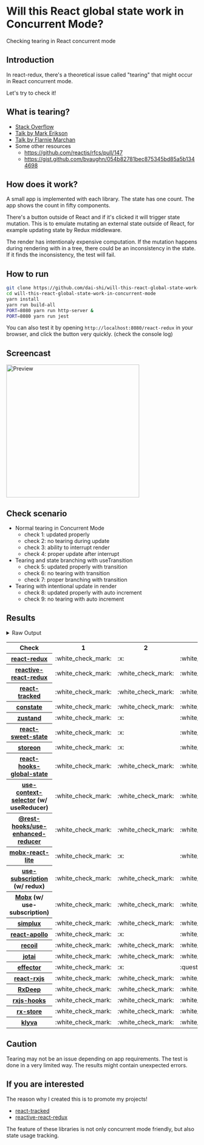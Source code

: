 # Will this React global state work in Concurrent Mode?

Checking tearing in React concurrent mode

## Introduction

In react-redux, there's a theoretical issue called "tearing"
that might occur in React concurrent mode.

Let's try to check it!

## What is tearing?

- [Stack Overflow](https://stackoverflow.com/questions/54891675/what-is-tearing-in-the-context-of-the-react-redux)
- [Talk by Mark Erikson](https://www.youtube.com/watch?v=yOZ4Ml9LlWE&t=933s)
- [Talk by Flarnie Marchan](https://www.youtube.com/watch?v=V1Ly-8Z1wQA&t=1079s)
- Some other resources
  - https://github.com/reactjs/rfcs/pull/147
  - https://gist.github.com/bvaughn/054b82781bec875345bd85a5b1344698

## How does it work?

A small app is implemented with each library.
The state has one count.
The app shows the count in fifty components.

There's a button outside of React and
if it's clicked it will trigger state mutation.
This is to emulate mutating an external state outside of React,
for example updating state by Redux middleware.

The render has intentionaly expensive computation.
If the mutation happens during rendering with in a tree,
there could be an inconsistency in the state.
If it finds the inconsistency, the test will fail.

## How to run

```bash
git clone https://github.com/dai-shi/will-this-react-global-state-work-in-concurrent-mode.git
cd will-this-react-global-state-work-in-concurrent-mode
yarn install
yarn run build-all
PORT=8080 yarn run http-server &
PORT=8080 yarn run jest
```

You can also test it by opening `http://localhost:8080/react-redux`
in your browser, and click the button very quickly. (check the console log)

## Screencast

<img src="https://user-images.githubusercontent.com/490574/61502196-ce109200-aa0d-11e9-9efc-6203545d367c.gif" alt="Preview" width="350" />

## Check scenario

- Normal tearing in Concurrent Mode
  - check 1: updated properly
  - check 2: no tearing during update
  - check 3: ability to interrupt render
  - check 4: proper update after interrupt
- Tearing and state branching with useTransition
  - check 5: updated properly with transition
  - check 6: no tearing with transition
  - check 7: proper branching with transition
- Tearing with intentional update in render
  - check 8: updated properly with auto increment
  - check 9: no tearing with auto increment

## Results

<details>
<summary>Raw Output</summary>

```
  react-redux
    check with events from outside
      ✓ check 1: updated properly (3149 ms)
      ✕ check 2: no tearing during update (4 ms)
      ✓ check 3: ability to interrupt render
      ✓ check 4: proper update after interrupt (1178 ms)
    check with useTransition
      ✓ check 5: updated properly with transition (4245 ms)
      ✕ check 6: no tearing with transition (2 ms)
      ✕ check 7: proper branching with transition (6004 ms)
    check with intensive auto increment
      ✓ check 8: updated properly with auto increment (3115 ms)
      ✕ check 9: no tearing with auto increment (3 ms)
  redux-use-mutable-source
    check with events from outside
      ✓ check 1: updated properly (3176 ms)
      ✓ check 2: no tearing during update (1 ms)
      ✓ check 3: ability to interrupt render
      ✓ check 4: proper update after interrupt (1091 ms)
    check with useTransition
      ✓ check 5: updated properly with transition (5235 ms)
      ✓ check 6: no tearing with transition (1 ms)
      ✕ check 7: proper branching with transition (6092 ms)
    check with intensive auto increment
      ✓ check 8: updated properly with auto increment (3200 ms)
      ✕ check 9: no tearing with auto increment (1 ms)
  reactive-react-redux
    check with events from outside
      ✓ check 1: updated properly (3179 ms)
      ✓ check 2: no tearing during update (1 ms)
      ✓ check 3: ability to interrupt render
      ✓ check 4: proper update after interrupt (1173 ms)
    check with useTransition
      ✓ check 5: updated properly with transition (5236 ms)
      ✓ check 6: no tearing with transition (2 ms)
      ✕ check 7: proper branching with transition (5975 ms)
    check with intensive auto increment
      ✓ check 8: updated properly with auto increment (3220 ms)
      ✕ check 9: no tearing with auto increment
  react-tracked
    check with events from outside
      ✓ check 1: updated properly (3179 ms)
      ✓ check 2: no tearing during update (1 ms)
      ✓ check 3: ability to interrupt render
      ✓ check 4: proper update after interrupt (1169 ms)
    check with useTransition
      ✓ check 5: updated properly with transition (5364 ms)
      ✓ check 6: no tearing with transition (1 ms)
      ✓ check 7: proper branching with transition (4239 ms)
    check with intensive auto increment
      ✓ check 8: updated properly with auto increment (3200 ms)
      ✕ check 9: no tearing with auto increment (1 ms)
  constate
    check with events from outside
      ✓ check 1: updated properly (3174 ms)
      ✓ check 2: no tearing during update (1 ms)
      ✓ check 3: ability to interrupt render
      ✓ check 4: proper update after interrupt (1149 ms)
    check with useTransition
      ✓ check 5: updated properly with transition (5365 ms)
      ✓ check 6: no tearing with transition (2 ms)
      ✓ check 7: proper branching with transition (4233 ms)
    check with intensive auto increment
      ✓ check 8: updated properly with auto increment (3072 ms)
      ✓ check 9: no tearing with auto increment (1 ms)
  zustand
    check with events from outside
      ✓ check 1: updated properly (3138 ms)
      ✕ check 2: no tearing during update (1 ms)
      ✓ check 3: ability to interrupt render
      ✓ check 4: proper update after interrupt (1099 ms)
    check with useTransition
      ✓ check 5: updated properly with transition (4224 ms)
      ✕ check 6: no tearing with transition (2 ms)
      ✕ check 7: proper branching with transition (5956 ms)
    check with intensive auto increment
      ✓ check 8: updated properly with auto increment (3101 ms)
      ✕ check 9: no tearing with auto increment (1 ms)
  react-sweet-state
    check with events from outside
      ✓ check 1: updated properly (4141 ms)
      ✕ check 2: no tearing during update (1 ms)
      ✕ check 3: ability to interrupt render (1 ms)
      ✓ check 4: proper update after interrupt (1099 ms)
    check with useTransition
      ✓ check 5: updated properly with transition (5350 ms)
      ✓ check 6: no tearing with transition (2 ms)
      ✕ check 7: proper branching with transition (6111 ms)
    check with intensive auto increment
      ✓ check 8: updated properly with auto increment (2234 ms)
      ✕ check 9: no tearing with auto increment (21 ms)
  storeon
    check with events from outside
      ✓ check 1: updated properly (3137 ms)
      ✕ check 2: no tearing during update (1 ms)
      ✓ check 3: ability to interrupt render
      ✓ check 4: proper update after interrupt (1102 ms)
    check with useTransition
      ✓ check 5: updated properly with transition (4374 ms)
      ✓ check 6: no tearing with transition (2 ms)
      ✕ check 7: proper branching with transition (6113 ms)
    check with intensive auto increment
      ✓ check 8: updated properly with auto increment (3157 ms)
      ✕ check 9: no tearing with auto increment (1 ms)
  react-hooks-global-state
    check with events from outside
      ✓ check 1: updated properly (3174 ms)
      ✓ check 2: no tearing during update (1 ms)
      ✓ check 3: ability to interrupt render
      ✓ check 4: proper update after interrupt (1168 ms)
    check with useTransition
      ✓ check 5: updated properly with transition (5235 ms)
      ✓ check 6: no tearing with transition (2 ms)
      ✕ check 7: proper branching with transition (5977 ms)
    check with intensive auto increment
      ✓ check 8: updated properly with auto increment (3147 ms)
      ✕ check 9: no tearing with auto increment (1 ms)
  use-context-selector
    check with events from outside
      ✓ check 1: updated properly (3180 ms)
      ✓ check 2: no tearing during update
      ✓ check 3: ability to interrupt render
      ✓ check 4: proper update after interrupt (1170 ms)
    check with useTransition
      ✓ check 5: updated properly with transition (5346 ms)
      ✓ check 6: no tearing with transition (1 ms)
      ✓ check 7: proper branching with transition (4222 ms)
    check with intensive auto increment
      ✓ check 8: updated properly with auto increment (3205 ms)
      ✕ check 9: no tearing with auto increment (1 ms)
  use-enhanced-reducer
    check with events from outside
      ✓ check 1: updated properly (3171 ms)
      ✓ check 2: no tearing during update (1 ms)
      ✓ check 3: ability to interrupt render
      ✓ check 4: proper update after interrupt (1085 ms)
    check with useTransition
      ✓ check 5: updated properly with transition (5365 ms)
      ✓ check 6: no tearing with transition (2 ms)
      ✓ check 7: proper branching with transition (4229 ms)
    check with intensive auto increment
      ✓ check 8: updated properly with auto increment (3075 ms)
      ✓ check 9: no tearing with auto increment
  mobx-react-lite
    check with events from outside
      ✓ check 1: updated properly (2133 ms)
      ✕ check 2: no tearing during update (2 ms)
      ✓ check 3: ability to interrupt render
      ✓ check 4: proper update after interrupt (1091 ms)
    check with useTransition
      ✓ check 5: updated properly with transition (4378 ms)
      ✕ check 6: no tearing with transition (2 ms)
      ✕ check 7: proper branching with transition (6113 ms)
    check with intensive auto increment
      ✓ check 8: updated properly with auto increment (2021 ms)
      ✕ check 9: no tearing with auto increment (2 ms)
  use-subscription
    check with events from outside
      ✓ check 1: updated properly (3171 ms)
      ✓ check 2: no tearing during update
      ✓ check 3: ability to interrupt render
      ✓ check 4: proper update after interrupt (1167 ms)
    check with useTransition
      ✓ check 5: updated properly with transition (5228 ms)
      ✓ check 6: no tearing with transition (1 ms)
      ✕ check 7: proper branching with transition (6107 ms)
    check with intensive auto increment
      ✓ check 8: updated properly with auto increment (3203 ms)
      ✕ check 9: no tearing with auto increment (1 ms)
  mobx-use-sub
    check with events from outside
      ✓ check 1: updated properly (2135 ms)
      ✓ check 2: no tearing during update
      ✓ check 3: ability to interrupt render (1 ms)
      ✓ check 4: proper update after interrupt (1150 ms)
    check with useTransition
      ✓ check 5: updated properly with transition (5366 ms)
      ✓ check 6: no tearing with transition (2 ms)
      ✕ check 7: proper branching with transition (6117 ms)
    check with intensive auto increment
      ✓ check 8: updated properly with auto increment (2088 ms)
      ✕ check 9: no tearing with auto increment (2 ms)
  react-state
    check with events from outside
      ✓ check 1: updated properly (3172 ms)
      ✓ check 2: no tearing during update
      ✓ check 3: ability to interrupt render (1 ms)
      ✓ check 4: proper update after interrupt (1167 ms)
    check with useTransition
      ✓ check 5: updated properly with transition (5368 ms)
      ✓ check 6: no tearing with transition (2 ms)
      ✓ check 7: proper branching with transition (4229 ms)
    check with intensive auto increment
      ✓ check 8: updated properly with auto increment (3083 ms)
      ✓ check 9: no tearing with auto increment (1 ms)
  simplux
    check with events from outside
      ✓ check 1: updated properly (3180 ms)
      ✓ check 2: no tearing during update
      ✓ check 3: ability to interrupt render
      ✓ check 4: proper update after interrupt (1165 ms)
    check with useTransition
      ✓ check 5: updated properly with transition (5366 ms)
      ✓ check 6: no tearing with transition (1 ms)
      ✕ check 7: proper branching with transition (6112 ms)
    check with intensive auto increment
      ✓ check 8: updated properly with auto increment (2085 ms)
      ✓ check 9: no tearing with auto increment (1 ms)
  react-apollo
    check with events from outside
      ✓ check 1: updated properly (3128 ms)
      ✕ check 2: no tearing during update (1 ms)
      ✓ check 3: ability to interrupt render
      ✓ check 4: proper update after interrupt (1180 ms)
    check with useTransition
      ✓ check 5: updated properly with transition (5221 ms)
      ✕ check 6: no tearing with transition (2 ms)
      ✕ check 7: proper branching with transition (5994 ms)
    check with intensive auto increment
      ✓ check 8: updated properly with auto increment (2979 ms)
      ✕ check 9: no tearing with auto increment (1 ms)
  recoil
    check with events from outside
      ✓ check 1: updated properly (3177 ms)
      ✓ check 2: no tearing during update (1 ms)
      ✓ check 3: ability to interrupt render
      ✓ check 4: proper update after interrupt (2226 ms)
    check with useTransition
      ✓ check 5: updated properly with transition (5370 ms)
      ✓ check 6: no tearing with transition (1 ms)
      ✕ check 7: proper branching with transition (6115 ms)
    check with intensive auto increment
      ✓ check 8: updated properly with auto increment (3074 ms)
      ✓ check 9: no tearing with auto increment
  jotai
    check with events from outside
      ✓ check 1: updated properly (2266 ms)
      ✓ check 2: no tearing during update (21 ms)
      ✓ check 3: ability to interrupt render
      ✓ check 4: proper update after interrupt (1275 ms)
    check with useTransition
      ✓ check 5: updated properly with transition (4384 ms)
      ✓ check 6: no tearing with transition (1 ms)
      ✕ check 7: proper branching with transition (6120 ms)
    check with intensive auto increment
      ✓ check 8: updated properly with auto increment (2330 ms)
      ✓ check 9: no tearing with auto increment (21 ms)
  effector
    check with events from outside
      ✓ check 1: updated properly (4144 ms)
      ✕ check 2: no tearing during update (1 ms)
      ✕ check 3: ability to interrupt render
      ✓ check 4: proper update after interrupt (1102 ms)
    check with useTransition
      ✓ check 5: updated properly with transition (5235 ms)
      ✕ check 6: no tearing with transition (2 ms)
      ✕ check 7: proper branching with transition (5982 ms)
    check with intensive auto increment
      ✓ check 8: updated properly with auto increment (2247 ms)
      ✕ check 9: no tearing with auto increment (20 ms)
  react-rxjs
    check with events from outside
      ✓ check 1: updated properly (3168 ms)
      ✓ check 2: no tearing during update (1 ms)
      ✓ check 3: ability to interrupt render
      ✓ check 4: proper update after interrupt (1163 ms)
    check with useTransition
      ✓ check 5: updated properly with transition (5237 ms)
      ✓ check 6: no tearing with transition (1 ms)
      ✕ check 7: proper branching with transition (5980 ms)
    check with intensive auto increment
      ✓ check 8: updated properly with auto increment (3097 ms)
      ✓ check 9: no tearing with auto increment (1 ms)
  rxdeep
    check with events from outside
      ✓ check 1: updated properly (3131 ms)
      ✓ check 2: no tearing during update
      ✓ check 3: ability to interrupt render
      ✓ check 4: proper update after interrupt (1166 ms)
    check with useTransition
      ✓ check 5: updated properly with transition (5242 ms)
      ✓ check 6: no tearing with transition (2 ms)
      ✕ check 7: proper branching with transition (5963 ms)
    check with intensive auto increment
      ✓ check 8: updated properly with auto increment (3042 ms)
      ✕ check 9: no tearing with auto increment (1 ms)
  rxjs-hooks
    check with events from outside
      ✓ check 1: updated properly (3185 ms)
      ✓ check 2: no tearing during update (1 ms)
      ✓ check 3: ability to interrupt render
      ✓ check 4: proper update after interrupt (1175 ms)
    check with useTransition
      ✓ check 5: updated properly with transition (5366 ms)
      ✓ check 6: no tearing with transition (2 ms)
      ✕ check 7: proper branching with transition (6119 ms)
    check with intensive auto increment
      ✓ check 8: updated properly with auto increment (3088 ms)
      ✓ check 9: no tearing with auto increment (1 ms)
  rx-store
    check with events from outside
      ✓ check 1: updated properly (3132 ms)
      ✓ check 2: no tearing during update (1 ms)
      ✓ check 3: ability to interrupt render
      ✓ check 4: proper update after interrupt (1095 ms)
    check with useTransition
      ✓ check 5: updated properly with transition (5371 ms)
      ✓ check 6: no tearing with transition (2 ms)
      ✕ check 7: proper branching with transition (6096 ms)
    check with intensive auto increment
      ✓ check 8: updated properly with auto increment (3000 ms)
      ✓ check 9: no tearing with auto increment
  klyva
    check with events from outside
      ✓ check 1: updated properly (3130 ms)
      ✓ check 2: no tearing during update (2 ms)
      ✓ check 3: ability to interrupt render
      ✓ check 4: proper update after interrupt (1151 ms)
    check with useTransition
      ✓ check 5: updated properly with transition (5184 ms)
      ✓ check 6: no tearing with transition (1 ms)
      ✕ check 7: proper branching with transition (5964 ms)
    check with intensive auto increment
      ✓ check 8: updated properly with auto increment (3092 ms)
      ✕ check 9: no tearing with auto increment (4 ms)
```

</details>

<table>
  <tr>
    <th>Check</th>
    <th>1</th>
    <th>2</th>
    <th>3</th>
    <th>4</th>
    <th>5</th>
    <th>6</th>
    <th>7</th>
    <th>8</th>
    <th>9</th>
  </tr>

  <tr>
    <th><a href="https://react-redux.js.org">react-redux</a></th>
    <td>:white_check_mark:</td>
    <td>:x:</td>
    <td>:white_check_mark:</td>
    <td>:white_check_mark:</td>
    <td>:white_check_mark:</td>
    <td>:x:</td>
    <td>:x:</td>
    <td>:white_check_mark:</td>
    <td>:x:</td>
  </tr>

  <tr>
    <th><a href="https://github.com/dai-shi/reactive-react-redux">reactive-react-redux</a></th>
    <td>:white_check_mark:</td>
    <td>:white_check_mark:</td>
    <td>:white_check_mark:</td>
    <td>:white_check_mark:</td>
    <td>:white_check_mark:</td>
    <td>:white_check_mark:</td>
    <td>:x:</td>
    <td>:white_check_mark:</td>
    <td>:x:</td>
  </tr>

  </tr>
    <th><a href="https://react-tracked.js.org">react-tracked</a></th>
    <td>:white_check_mark:</td>
    <td>:white_check_mark:</td>
    <td>:white_check_mark:</td>
    <td>:white_check_mark:</td>
    <td>:white_check_mark:</td>
    <td>:white_check_mark:</td>
    <td>:white_check_mark:</td>
    <td>:white_check_mark:</td>
    <td>:x:</td>
  </tr>

  </tr>
    <th><a href="https://github.com/diegohaz/constate">constate</a></th>
    <td>:white_check_mark:</td>
    <td>:white_check_mark:</td>
    <td>:white_check_mark:</td>
    <td>:white_check_mark:</td>
    <td>:white_check_mark:</td>
    <td>:white_check_mark:</td>
    <td>:white_check_mark:</td>
    <td>:white_check_mark:</td>
    <td>:white_check_mark:</td>
  </tr>

  </tr>
    <th><a href="https://github.com/react-spring/zustand">zustand</a></th>
    <td>:white_check_mark:</td>
    <td>:x:</td>
    <td>:white_check_mark:</td>
    <td>:white_check_mark:</td>
    <td>:white_check_mark:</td>
    <td>:x:</td>
    <td>:x:</td>
    <td>:white_check_mark:</td>
    <td>:x:</td>
  </tr>

  </tr>
    <th><a href="https://github.com/atlassian/react-sweet-state">react-sweet-state</a></th>
    <td>:white_check_mark:</td>
    <td>:x:</td>
    <td>:white_check_mark:</td>
    <td>:white_check_mark:</td>
    <td>:white_check_mark:</td>
    <td>:white_check_mark:</td>
    <td>:x:</td>
    <td>:white_check_mark:</td>
    <td>:x:</td>
  </tr>

  </tr>
    <th><a href="https://github.com/storeon/storeon">storeon</a></th>
    <td>:white_check_mark:</td>
    <td>:x:</td>
    <td>:white_check_mark:</td>
    <td>:white_check_mark:</td>
    <td>:white_check_mark:</td>
    <td>:white_check_mark:</td>
    <td>:x:</td>
    <td>:white_check_mark:</td>
    <td>:x:</td>
  </tr>

  </tr>
    <th><a href="https://github.com/dai-shi/react-hooks-global-state">react-hooks-global-state</a></th>
    <td>:white_check_mark:</td>
    <td>:white_check_mark:</td>
    <td>:white_check_mark:</td>
    <td>:white_check_mark:</td>
    <td>:white_check_mark:</td>
    <td>:white_check_mark:</td>
    <td>:x:</td>
    <td>:white_check_mark:</td>
    <td>:x:</td>
  </tr>

  </tr>
    <th><a href="https://github.com/dai-shi/use-context-selector">use-context-selector</a> (w/ useReducer)</th>
    <td>:white_check_mark:</td>
    <td>:white_check_mark:</td>
    <td>:white_check_mark:</td>
    <td>:white_check_mark:</td>
    <td>:white_check_mark:</td>
    <td>:white_check_mark:</td>
    <td>:white_check_mark:</td>
    <td>:white_check_mark:</td>
    <td>:x:</td>
  </tr>

  <tr>
    <th><a href="https://github.com/coinbase/rest-hooks/tree/master/packages/use-enhanced-reducer">@rest-hooks/use-enhanced-reducer</a></th>
    <td>:white_check_mark:</td>
    <td>:white_check_mark:</td>
    <td>:white_check_mark:</td>
    <td>:white_check_mark:</td>
    <td>:white_check_mark:</td>
    <td>:white_check_mark:</td>
    <td>:white_check_mark:</td>
    <td>:white_check_mark:</td>
    <td>:white_check_mark:</td>
  </tr>

  </tr>
    <th><a href="https://github.com/mobxjs/mobx-react-lite">mobx-react-lite</a></th>
    <td>:white_check_mark:</td>
    <td>:x:</td>
    <td>:white_check_mark:</td>
    <td>:white_check_mark:</td>
    <td>:white_check_mark:</td>
    <td>:x:</td>
    <td>:x:</td>
    <td>:white_check_mark:</td>
    <td>:x:</td>
  </tr>

  </tr>
    <th><a href="https://github.com/facebook/react/tree/master/packages/use-subscription">use-subscription</a> (w/ redux)</th>
    <td>:white_check_mark:</td>
    <td>:white_check_mark:</td>
    <td>:white_check_mark:</td>
    <td>:white_check_mark:</td>
    <td>:white_check_mark:</td>
    <td>:white_check_mark:</td>
    <td>:x:</td>
    <td>:white_check_mark:</td>
    <td>:x:</td>
  </tr>

  <tr>
    <th><a href="https://mobx.js.org/">Mobx</a> (w/ use-subscription)</th>
    <td>:white_check_mark:</td>
    <td>:white_check_mark:</td>
    <td>:white_check_mark:</td>
    <td>:white_check_mark:</td>
    <td>:white_check_mark:</td>
    <td>:white_check_mark:</td>
    <td>:x:</td>
    <td>:white_check_mark:</td>
    <td>:x:</td>
  </tr>

  <tr>
    <th><a href="https://github.com/MrWolfZ/simplux">simplux</a></th>
    <td>:white_check_mark:</td>
    <td>:white_check_mark:</td>
    <td>:white_check_mark:</td>
    <td>:white_check_mark:</td>
    <td>:white_check_mark:</td>
    <td>:white_check_mark:</td>
    <td>:x:</td>
    <td>:white_check_mark:</td>
    <td>:white_check_mark:</td>
  </tr>

  <tr>
    <th><a href="https://github.com/apollographql/react-apollo">react-apollo</a></th>
    <td>:white_check_mark:</td>
    <td>:x:</td>
    <td>:white_check_mark:</td>
    <td>:white_check_mark:</td>
    <td>:white_check_mark:</td>
    <td>:x:</td>
    <td>:x:</td>
    <td>:white_check_mark:</td>
    <td>:x:</td>
  </tr>

  <tr>
    <th><a href="https://github.com/facebookexperimental/Recoil">recoil</a></th>
    <td>:white_check_mark:</td>
    <td>:white_check_mark:</td>
    <td>:white_check_mark:</td>
    <td>:white_check_mark:</td>
    <td>:white_check_mark:</td>
    <td>:white_check_mark:</td>
    <td>:x:</td>
    <td>:white_check_mark:</td>
    <td>:white_check_mark:</td>
  </tr>

  <tr>
    <th><a href="https://github.com/react-spring/jotai">jotai</a></th>
    <td>:white_check_mark:</td>
    <td>:white_check_mark:</td>
    <td>:white_check_mark:</td>
    <td>:white_check_mark:</td>
    <td>:white_check_mark:</td>
    <td>:white_check_mark:</td>
    <td>:x:</td>
    <td>:white_check_mark:</td>
    <td>:white_check_mark:</td>
  </tr>

  <tr>
    <th><a href="https://github.com/zerobias/effector">effector</a></th>
    <td>:white_check_mark:</td>
    <td>:x:</td>
    <td>:question:</td>
    <td>:white_check_mark:</td>
    <td>:white_check_mark:</td>
    <td>:x:</td>
    <td>:x:</td>
    <td>:white_check_mark:</td>
    <td>:x:</td>
  </tr>

  <tr>
    <th><a href="https://react-rxjs.org">react-rxjs</a></th>
    <td>:white_check_mark:</td>
    <td>:white_check_mark:</td>
    <td>:white_check_mark:</td>
    <td>:white_check_mark:</td>
    <td>:white_check_mark:</td>
    <td>:white_check_mark:</td>
    <td>:x:</td>
    <td>:white_check_mark:</td>
    <td>:white_check_mark:</td>
  </tr>

  <tr>
    <th><a href="https://loreanvictor.github.io/rxdeep">RxDeep</a></th>
    <td>:white_check_mark:</td>
    <td>:white_check_mark:</td>
    <td>:white_check_mark:</td>
    <td>:white_check_mark:</td>
    <td>:white_check_mark:</td>
    <td>:white_check_mark:</td>
    <td>:x:</td>
    <td>:white_check_mark:</td>
    <td>:x:</td>
  </tr>

  <tr>
    <th><a href="https://github.com/LeetCode-OpenSource/rxjs-hooks">rxjs-hooks</a></th>
    <td>:white_check_mark:</td>
    <td>:white_check_mark:</td>
    <td>:white_check_mark:</td>
    <td>:white_check_mark:</td>
    <td>:white_check_mark:</td>
    <td>:white_check_mark:</td>
    <td>:x:</td>
    <td>:white_check_mark:</td>
    <td>:white_check_mark:</td>
  </tr>

  <tr>
    <th><a href="https://github.com/rx-store/rx-store">rx-store</a></th>
    <td>:white_check_mark:</td>
    <td>:white_check_mark:</td>
    <td>:white_check_mark:</td>
    <td>:white_check_mark:</td>
    <td>:white_check_mark:</td>
    <td>:white_check_mark:</td>
    <td>:x:</td>
    <td>:white_check_mark:</td>
    <td>:white_check_mark:</td>
  </tr>

  <tr>
    <th><a href="https://github.com/merisbahti/klyva">klyva</a></th>
    <td>:white_check_mark:</td>
    <td>:white_check_mark:</td>
    <td>:white_check_mark:</td>
    <td>:white_check_mark:</td>
    <td>:white_check_mark:</td>
    <td>:white_check_mark:</td>
    <td>:x:</td>
    <td>:white_check_mark:</td>
    <td>:x:</td>
  </tr>
</table>

## Caution

Tearing may not be an issue depending on app requirements.
The test is done in a very limited way.
The results might contain unexpected errors.

## If you are interested

The reason why I created this is to promote my projects!

- [react-tracked](https://github.com/dai-shi/react-tracked)
- [reactive-react-redux](https://github.com/dai-shi/reactive-react-redux)

The feature of these libraries is not only concurrent mode friendly,
but also state usage tracking.

